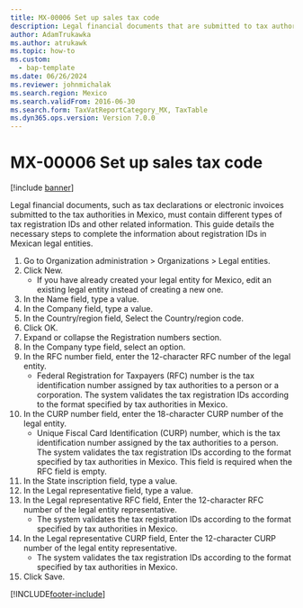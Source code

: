 ```yaml
---
title: MX-00006 Set up sales tax code
description: Legal financial documents that are submitted to tax authorities in Mexico must contain different types of tax registration IDs and other related information.
author: AdamTrukawka
ms.author: atrukawk
ms.topic: how-to
ms.custom: 
  - bap-template
ms.date: 06/26/2024
ms.reviewer: johnmichalak
ms.search.region: Mexico
ms.search.validFrom: 2016-06-30
ms.search.form: TaxVatReportCategory_MX, TaxTable
ms.dyn365.ops.version: Version 7.0.0
---
```


# MX-00006 Set up sales tax code

[!include [banner](../../includes/banner.md)]

Legal financial documents, such as tax declarations or electronic invoices submitted to the tax authorities in Mexico, must contain different types of tax registration IDs and other related information. This guide details the necessary steps to complete the information about registration IDs in Mexican legal entities.

1. Go to Organization administration > Organizations > Legal entities.
2. Click New.
    * If you have already created your legal entity for Mexico, edit an existing legal entity instead of creating a new one.  
3. In the Name field, type a value.
4. In the Company field, type a value.
5. In the Country/region field, Select the Country/region code.
6. Click OK.
7. Expand or collapse the Registration numbers section.
8. In the Company type field, select an option.
9. In the RFC number field, enter the 12-character RFC number of the legal entity.
    * Federal Registration for Taxpayers (RFC) number is the tax identification number assigned by tax authorities to a person or a corporation. The system validates the tax registration IDs according to the format specified by tax authorities in Mexico.  
10. In the CURP number field, enter the 18-character CURP number of the legal entity.
    * Unique Fiscal Card Identification (CURP) number, which is the tax identification number assigned by the tax authorities to a person. The system validates the tax registration IDs according to the format specified by tax authorities in Mexico.  This field is required when the RFC field is empty.  
11. In the State inscription field, type a value.
12. In the Legal representative field, type a value.
13. In the Legal representative RFC field, Enter the 12-character RFC number of the legal entity representative.
    * The system validates the tax registration IDs according to the format specified by tax authorities in Mexico.  
14. In the Legal representative CURP field, Enter the 12-character CURP number of the legal entity representative.
    * The system validates the tax registration IDs according to the format specified by tax authorities in Mexico.  
15. Click Save.



[!INCLUDE[footer-include](../../../includes/footer-banner.md)]
